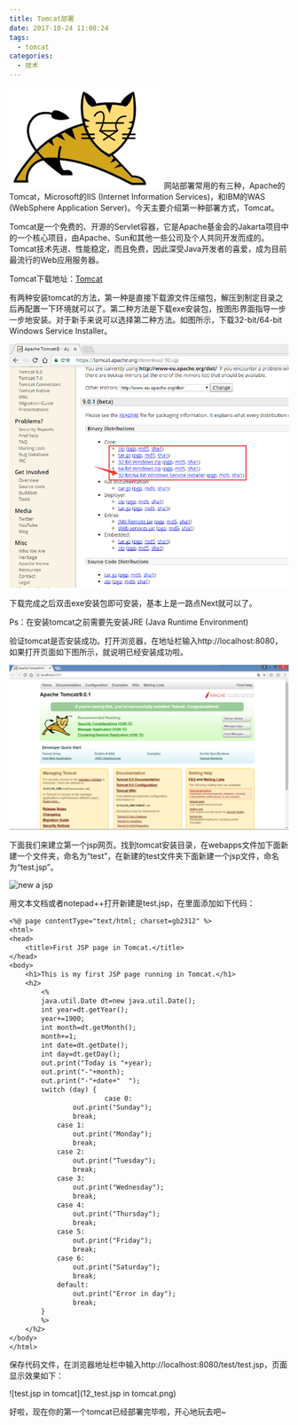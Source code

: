 ```yaml
---
title: Tomcat部署
date: 2017-10-24 11:08:24
tags:
  - tomcat
categories:
  - 技术
---
```

![](Tomcat/tomcat.png)
网站部署常用的有三种，Apache的Tomcat，Microsoft的IIS (Internet Information Services)，和IBM的WAS (WebSphere Application Server)。今天主要介绍第一种部署方式，Tomcat。
<!--more-->

Tomcat是一个免费的、开源的Servlet容器，它是Apache基金会的Jakarta项目中的一个核心项目，由Apache、Sun和其他一些公司及个人共同开发而成的。Tomcat技术先进、性能稳定，而且免费，因此深受Java开发者的喜爱，成为目前最流行的Web应用服务器。

Tomcat下载地址：[Tomcat](https://tomcat.apache.org/download-90.cgi)

有两种安装tomcat的方法，第一种是直接下载源文件压缩包，解压到制定目录之后再配置一下环境就可以了。第二种方法是下载exe安装包，按图形界面指导一步一步地安装。对于新手来说可以选择第二种方法。如图所示，下载32-bit/64-bit Windows Service Installer。

![tomcat下载](Tomcat/1_tomcatDownload.png)

下载完成之后双击exe安装包即可安装，基本上是一路点Next就可以了。

Ps：在安装tomcat之前需要先安装JRE (Java Runtime Environment)

验证tomcat是否安装成功。打开浏览器，在地址栏输入http://localhost:8080，如果打开页面如下图所示，就说明已经安装成功啦。

![localhost](Tomcat/10_localhost.png)

下面我们来建立第一个jsp网页。找到tomcat安装目录，在webapps文件加下面新建一个文件夹，命名为“test”，在新建的test文件夹下面新建一个jsp文件，命名为“test.jsp”。

![new a jsp](11_newTest.png)

用文本文档或者notepad++打开新建是test.jsp，在里面添加如下代码：
```
<%@ page contentType="text/html; charset=gb2312" %>
<html>
<head>
	<title>First JSP page in Tomcat.</title>
</head>
<body>
	<h1>This is my first JSP page running in Tomcat.</h1>
	<h2>
		<%
		java.util.Date dt=new java.util.Date();
		int year=dt.getYear();
		year+=1900;
		int month=dt.getMonth();
		month+=1;
		int date=dt.getDate();
		int day=dt.getDay();
		out.print("Today is "+year);
		out.print("-"+month);
		out.print("-"+date+"  ");
		switch (day) {
                        case 0:
				out.print("Sunday");
				break;
			case 1:
				out.print("Monday");
				break;
			case 2:
				out.print("Tuesday");
				break;
			case 3:
				out.print("Wednesday");
				break;
			case 4:
				out.print("Thursday");
				break;
			case 5:
				out.print("Friday");
				break;
			case 6:
				out.print("Saturday");
				break;
			default:
				out.print("Error in day");
				break;
		}
		%>
	</h2>
</body>
</html>
```
保存代码文件，在浏览器地址栏中输入http://localhost:8080/test/test.jsp，页面显示效果如下：

![test.jsp in tomcat](12_test.jsp in tomcat.png)

好啦，现在你的第一个tomcat已经部署完毕啦，开心地玩去吧~